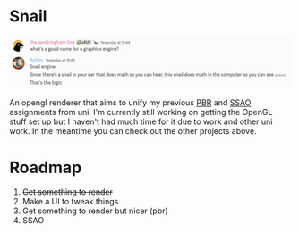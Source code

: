 # Snail

![what's a good name for a graphics engine? Snail engine. Since there's a snail in your ear that does math so you can hear, this snail does math in the computer so you can see. That's the logic.](snail.png?raw=true)

An opengl renderer that aims to unify my previous [PBR](https://github.com/stereoknife/PBR) and [SSAO](https://github.com/stereoknife/SSAO) assignments from uni. I'm currently still working on getting the OpenGL stuff set up but I haven't had much time for it due to work and other uni work. In the meantime you can check out the other projects above.

# Roadmap
1. ~~Get something to render~~
2. Make a UI to tweak things
3. Get something to render but nicer (pbr)
4. SSAO

